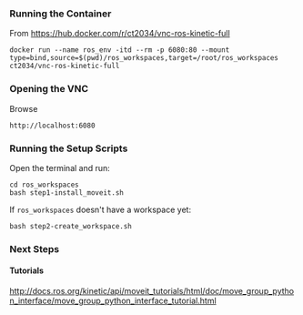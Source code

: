 ### Running the Container

From https://hub.docker.com/r/ct2034/vnc-ros-kinetic-full
```
docker run --name ros_env -itd --rm -p 6080:80 --mount type=bind,source=$(pwd)/ros_workspaces,target=/root/ros_workspaces ct2034/vnc-ros-kinetic-full
```

### Opening the VNC

Browse
```
http://localhost:6080
```

### Running the Setup Scripts

Open the terminal and run:
```
cd ros_workspaces
bash step1-install_moveit.sh
```

If `ros_workspaces` doesn't have a workspace yet:
```
bash step2-create_workspace.sh
```

### Next Steps

#### Tutorials
http://docs.ros.org/kinetic/api/moveit_tutorials/html/doc/move_group_python_interface/move_group_python_interface_tutorial.html

